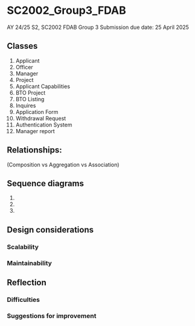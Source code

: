 # SC2002_Group3_FDAB
AY 24/25 S2, SC2002 FDAB Group 3
Submission due date: 25 April 2025

## Classes
1. Applicant
2. Officer
3. Manager
4. Project
5. Applicant Capabilities
6. BTO Project
7. BTO Listing
8. Inquires
9. Application Form
10. Withdrawal Request
11. Authentication System
12. Manager report

## Relationships:
(Composition vs Aggregation vs Association)


## Sequence diagrams
1. 
2. 
3. 

## Design considerations

### Scalability

### Maintainability 

## Reflection
### Difficulties

### Suggestions for improvement

